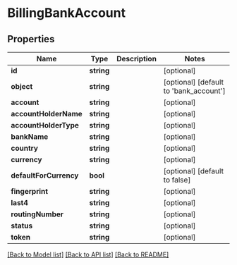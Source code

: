 # BillingBankAccount

## Properties
Name | Type | Description | Notes
------------ | ------------- | ------------- | -------------
**id** | **string** |  | [optional] 
**object** | **string** |  | [optional] [default to 'bank_account']
**account** | **string** |  | [optional] 
**accountHolderName** | **string** |  | [optional] 
**accountHolderType** | **string** |  | [optional] 
**bankName** | **string** |  | [optional] 
**country** | **string** |  | [optional] 
**currency** | **string** |  | [optional] 
**defaultForCurrency** | **bool** |  | [optional] [default to false]
**fingerprint** | **string** |  | [optional] 
**last4** | **string** |  | [optional] 
**routingNumber** | **string** |  | [optional] 
**status** | **string** |  | [optional] 
**token** | **string** |  | [optional] 

[[Back to Model list]](../README.md#documentation-for-models) [[Back to API list]](../README.md#documentation-for-api-endpoints) [[Back to README]](../README.md)


